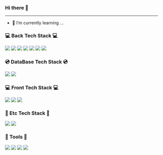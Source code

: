 ### Hi there 👀
------
- 🌱 I’m currently learning ...

<div align=left><h3>💻 Back Tech Stack 💻</h3></div>
<div align=left> 
  <img src="https://img.shields.io/badge/Java-007396?style=flat&logo=java&logoColor=white">
  <img src="https://img.shields.io/badge/Python-3776AB?style=flat&logo=python&logoColor=white">
  <img src="https://img.shields.io/badge/Node.js-339933?style=flat&logo=Node.js&logoColor=white">
  <img src="https://img.shields.io/badge/Express-000000?style=flat&logo=express&logoColor=white">
  <img src="https://img.shields.io/badge/ES6-FF7800?style=flat&logo=javascript&logoColor=white">
  <img src="https://img.shields.io/badge/Spring-6DB33F?style=flat&logo=spring&logoColor=white">
  <img src="https://img.shields.io/badge/JavaScript-F7DF1E?style=flat&logo=javascript&logoColor=black">
  <br>
</div>
<div align=left><h3>💿 DataBase Tech Stack 💿</h3></div>
<div align=left>
  <img src="https://img.shields.io/badge/Oracle-F80000?style=flat&logo=oracle&logoColor=white"> 
  <img src="https://img.shields.io/badge/Mysql-4479A1?style=flat&logo=mysql&logoColor=white">
  <br>
</div>
<div align=left><h3>💻 Front Tech Stack 💻</h3></div>
<div align=left>
  <img src="https://img.shields.io/badge/HTML-E34F26?style=flat&logo=html5&logoColor=white"> 
  <img src="https://img.shields.io/badge/CSS-1572B6?style=flat&logo=css3&logoColor=white">
  <img src="https://img.shields.io/badge/BootStrap-7952B3?style=flat&logo=bootstrap&logoColor=white">
  <br>
</div> 
<div align=left><h3>📎 Etc Tech Stack 📎</h3></div>
<div align=left>
  <img src="https://img.shields.io/badge/QGIS-589632?style=flat&logo=qgis&logoColor=white">
  <img src="https://img.shields.io/badge/ArcGIS-C7AC3?style=flat&logo=arcgis&logoColor=white">
</div>
<div align=left><h3>🔑 Tools 🔑</h3></div>
<div align=left>
  <img src="https://img.shields.io/badge/Visual Studio Code-FF3366?style=flat&logo=VisualStudioCode&logoColor=white">
  <img src="https://img.shields.io/badge/Eclipse IDE-2C2255?style=flat&logo=Eclipse IDE&logoColor=white">
  <img src="https://img.shields.io/badge/DJango-092E20?style=flat&logo=django&logoColor=white">
  <img src="https://img.shields.io/badge/GitHub-181717?style=flat&logo=github&logoColor=white">
</div>
  <br>
  
  

<!--
**yeyang2673/yeyang2673** is a ✨ _special_ ✨ repository because its `README.md` (this file) appears on your GitHub profile.

Here are some ideas to get you started:

- 🔭 I’m currently working on ...
- 👯 I’m looking to collaborate on ...
- 🤔 I’m looking for help with ...
- 💬 Ask me about ...
- 📫 How to reach me: ...
- 😄 Pronouns: ...
- ⚡ Fun fact: ...
-->
